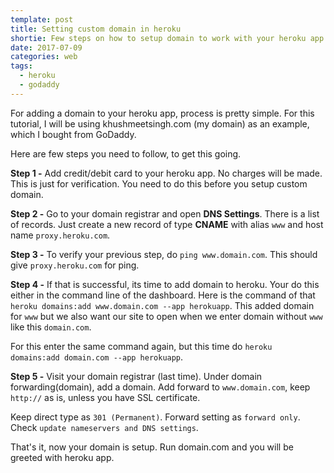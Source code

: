 ```yaml
---
template: post
title: Setting custom domain in heroku
shortie: Few steps on how to setup domain to work with your heroku app
date: 2017-07-09
categories: web
tags:
  - heroku
  - godaddy
---
```


For adding a domain to your heroku app, process is pretty simple. For this tutorial, I will be using khushmeetsingh.com (my domain) as an example, which I bought from GoDaddy.

Here are few steps you need to follow, to get this going.

**Step 1 -** Add credit/debit card to your heroku app. No charges will be made. This is just for verification. You need to do this before you setup custom domain.

**Step 2 -** Go to your domain registrar and open **DNS Settings**. There is a list of records. Just create a new record of type **CNAME** with alias `www` and host name `proxy.heroku.com`.

**Step 3 -** To verify your previous step, do `ping www.domain.com`. This should give `proxy.heroku.com` for ping.

**Step 4 -** If that is successful, its time to add domain to heroku. Your do this either in the command line of the dashboard. Here is the command of that `heroku domains:add www.domain.com --app herokuapp`. This added domain for `www` but we also want our site to open when we enter domain without `www` like this `domain.com`.

For this enter the same command again, but this time do `heroku domains:add domain.com --app herokuapp`.

**Step 5 -** Visit your domain registrar (last time). Under domain forwarding(domain), add a domain. Add forward to `www.domain.com`, keep `http://` as is, unless you have SSL certificate.

Keep direct type as `301 (Permanent)`. Forward setting as `forward only`.
Check `update nameservers and DNS settings`.

That's it, now your domain is setup. Run domain.com and you will be greeted with heroku app.
